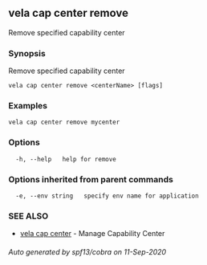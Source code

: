## vela cap center remove

Remove specified capability center

### Synopsis

Remove specified capability center

```
vela cap center remove <centerName> [flags]
```

### Examples

```
vela cap center remove mycenter
```

### Options

```
  -h, --help   help for remove
```

### Options inherited from parent commands

```
  -e, --env string   specify env name for application
```

### SEE ALSO

* [vela cap center](vela_cap_center.md)	 - Manage Capability Center

###### Auto generated by spf13/cobra on 11-Sep-2020
